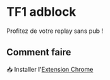 # TF1 adblock
Profitez de votre replay sans pub !

## Comment faire

📥 Installer l'[Extension Chrome](https://chrome.google.com/webstore/detail/gcljghblepcfkdcldkelpnnbmhjnkdan)
